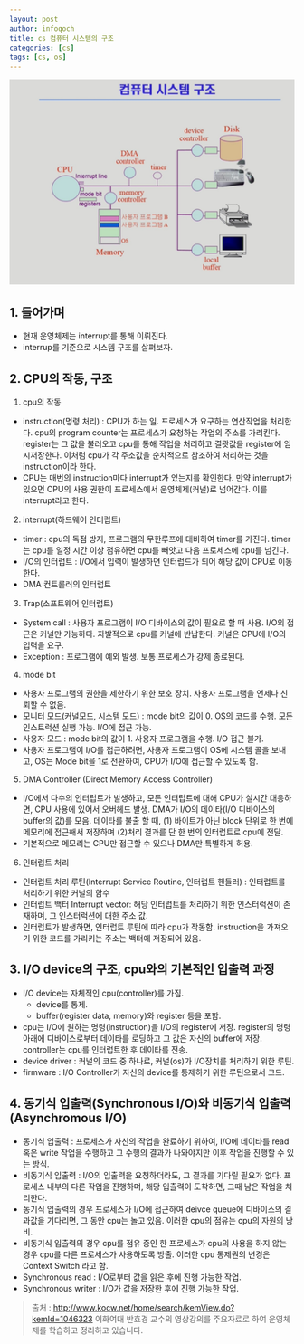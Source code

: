 ```yaml
---
layout: post
author: infoqoch
title: cs 컴퓨터 시스템의 구조
categories: [cs]
tags: [cs, os]
---
```


![컴퓨터 시스템의 구조](/assets/image/cs/2021-02-20_01.jpg)

## 1. 들어가며
- 현재 운영체제는 interrupt를 통해 이뤄진다.
- interrup를 기준으로 시스템 구조를 살펴보자. 

## 2. CPU의 작동, 구조
1) cpu의 작동
- instruction(명령 처리) : CPU가 하는 일. 프로세스가 요구하는 연산작업을 처리한다. cpu의 program counter는 프로세스가 요청하는 작업의 주소를 가리킨다. register는 그 값을 불러오고 cpu를 통해 작업을 처리하고 결괏값을 register에 임시저장한다. 이처럼 cpu가 각 주소값을 순차적으로 참조하여 처리하는 것을 instruction이라 한다.
- CPU는 매번의 instruction마다 interrupt가 있는지를 확인한다. 만약 interrupt가 있으면 CPU의 사용 권한이 프로세스에서 운영체제(커널)로 넘어간다. 이를 interrupt라고 한다. 

2) interrupt(하드웨어 인터럽트)
- timer : cpu의 독점 방지, 프로그램의 무한루프에 대비하여 timer를 가진다. timer는 cpu를 일정 시간 이상 점유하면 cpu를 빼앗고 다음 프로세스에 cpu를 넘긴다.
- I/O의 인터럽트 : I/O에서 입력이 발생하면 인터럽드가 되어 해당 값이 CPU로 이동한다.
- DMA 컨트롤러의 인터럽트

3) Trap(소프트웨어 인터럽트)
- System call : 사용자 프로그램이 I/O 디바이스의 값이 필요로 할 때 사용. I/O의 접근은 커널만 가능하다. 자발적으로 cpu를 커널에 반납한다. 커널은 CPU에 I/O의 입력을 요구. 
- Exception : 프로그램에 예외 발생. 보통 프로세스가 강제 종료된다.

4) mode bit
- 사용자 프로그램의 권한을 제한하기 위한 보호 장치. 사용자 프로그램을 언제나 신뢰할 수 없음. 
- 모니터 모드(커널모드, 시스템 모드) : mode bit의 값이 0. OS의 코드를 수행. 모든 인스트럭션 실행 가능. I/O에 접근 가능.
- 사용자 모드 : mode bit의 값이 1. 사용자 프로그램을 수행. I/O 접근 불가. 
- 사용자 프로그램이 I/O를 접근하려면, 사용자 프로그램이 OS에 시스템 콜을 보내고, OS는 Mode bit을 1로 전환하여, CPU가 I/O에 접근할 수 있도록 함. 

5) DMA Controller (Direct Memory Access Controller)
- I/O에서 다수의 인터럽트가 발생하고, 모든 인터럽트에 대해 CPU가 실시간 대응하면, CPU 사용에 있어서 오버헤드 발생. DMA가 I/O의 데이타(I/O 디바이스의 buffer의 값)를 모음. 데이타를 불출 할 때, (1) 바이트가 아닌 block 단위로 한 번에 메모리에 접근해서 저장하며 (2)처리 결과를 단 한 번의 인터럽트로 cpu에 전달. 
- 기본적으로 메모리는 CPU만 접근할 수 있으나 DMA만 특별하게 허용.

6) 인터럽트 처리 
- 인터럽트 처리 루틴(Interrupt Service Routine, 인터럽트 핸들러) : 인터럽트를 처리하기 위한 커널의 함수
- 인터럽트 백터 Interrupt vector: 해당 인터럽트를 처리하기 위한 인스터럭션이 존재하며, 그 인스터럭션에 대한 주소 값. 
- 인터럽트가 발생하면, 인터럽트 루틴에 따라 cpu가 작동함. instruction을 가져오기 위한 코드를 가리키는 주소는 백터에 저장되어 있음. 

## 3. I/O device의 구조, cpu와의 기본적인 입출력 과정 
- I/O device는 자체적인 cpu(controller)를 가짐. 
  - device를 통제. 
  - buffer(register data, memory)와 register 등을 포함. 
- cpu는 I/O에 원하는 명령(instruction)을 I/O의 register에 저장. register의 명령 아래에 디바이스로부터 데이타를 로딩하고 그 값은 자신의 buffer에 저장. controller는 cpu를 인터럽트한 후 데이타를 전송. 
- device driver : 커널의 코드 중 하나로, 커널(os)가 I/O장치를 처리하기 위한 루틴.
- firmware : I/O Controller가 자신의 device를 통제하기 위한 루틴으로서 코드. 

## 4. 동기식 입출력(Synchronous I/O)와 비동기식 입출력(Asynchromous I/O)
- 동기식 입출력 : 프로세스가 자신의 작업을 완료하기 위하여, I/O에 데이타를 read 혹은 write 작업을 수행하고 그 수행의 결과가 나와야지만 이후 작업을 진행할 수 있는 방식. 
- 비동기식 입출력 : I/O의 입출력을 요청하더라도, 그 결과를 기다릴 필요가 없다. 프로세스 내부의 다른 작업을 진행하며, 해당 입출력이 도착하면, 그때 남은 작업을 처리한다. 
- 동기식 입출력의 경우 프로세스가 I/O에 접근하여 deivce queue에 디바이스의 결과값을 기다리면, 그 동안 cpu는 놀고 있음. 이러한 cpu의 점유는 cpu의 자원의 낭비. 
- 비동기식 입출력의 경우 cpu를 점유 중인 한 프로세스가 cpu의 사용을 하지 않는 경우 cpu를 다른 프로세스가 사용하도록 방출. 이러한 cpu 통제권의 변경은 Context Switch 라고 함. 
- Synchronous read : I/O로부터 값을 읽은 후에 진행 가능한 작업. 
- Synchronous writer : I/O가 값을 저장한 후에 진행 가능한 작업.


> 출처 : http://www.kocw.net/home/search/kemView.do?kemId=1046323
이화여대 반효경 교수의 영상강의를 주요자료로 하여 운영체제를 학습하고 정리하고 있습니다. 